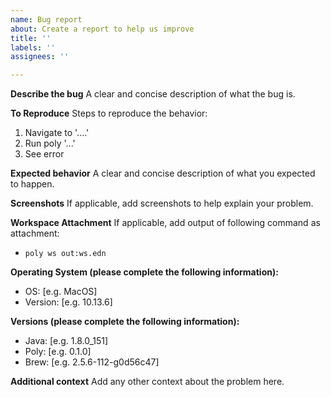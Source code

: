 ```yaml
---
name: Bug report
about: Create a report to help us improve
title: ''
labels: ''
assignees: ''

---
```


**Describe the bug**
A clear and concise description of what the bug is.

**To Reproduce**
Steps to reproduce the behavior:
1. Navigate to '....'
2. Run poly '...'
3. See error

**Expected behavior**
A clear and concise description of what you expected to happen.

**Screenshots**
If applicable, add screenshots to help explain your problem.

**Workspace Attachment**
If applicable, add output of following command as attachment:
- `poly ws out:ws.edn`

**Operating System (please complete the following information):**
 - OS: [e.g. MacOS]
 - Version: [e.g. 10.13.6]

**Versions (please complete the following information):**
 - Java: [e.g. 1.8.0_151]
 - Poly: [e.g. 0.1.0]
 - Brew: [e.g. 2.5.6-112-g0d56c47]

**Additional context**
Add any other context about the problem here.
